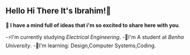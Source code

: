 ## Hello Hi There It's Ibrahim!🤗
**🌟 I have a mind full of ideas that i'm so excited to share here with you**.

-⚡I'm currently studying *Electrical Engineering*.
-🏅I'm A student at *Benha University*.
-🌱I'm learning: Design,Computer Systems,Coding.

<!--
**Ibrhim-Wael/Ibrhim-Wael** is a ✨ _special_ ✨ repository because its `README.md` (this file) appears on your GitHub profile.

Here are some ideas to get you started:

- 🔭 I’m currently working on ...
- 🌱 I’m currently learning ...
- 👯 I’m looking to collaborate on ...
- 🤔 I’m looking for help with ...
- 💬 Ask me about ...
- 📫 How to reach me: ...
- 😄 Pronouns: ...
- ⚡ Fun fact: ...
-->
